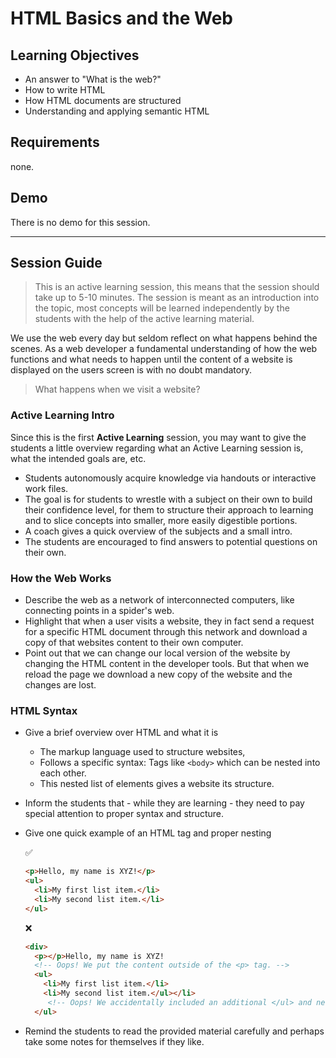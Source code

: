 # HTML Basics and the Web

## Learning Objectives

- An answer to "What is the web?"
- How to write HTML
- How HTML documents are structured
- Understanding and applying semantic HTML

## Requirements

none.

## Demo

There is no demo for this session.

---

## Session Guide

> This is an active learning session, this means that the session should take up to 5-10 minutes. The session is meant as an introduction into the topic, most concepts will be learned independently by the students with the help of the active learning material.

We use the web every day but seldom reflect on what happens behind the scenes. As a web developer a fundamental understanding of how the web functions and what needs to happen until the content of a website is displayed on the users screen is with no doubt mandatory.

> What happens when we visit a website?

### Active Learning Intro

Since this is the first **Active Learning** session, you may want to give the students a little overview regarding what an Active Learning session is, what the intended goals are, etc.

- Students autonomously acquire knowledge via handouts or interactive work files.
- The goal is for students to wrestle with a subject on their own to build their confidence level, for them to structure their approach to learning and to slice concepts into smaller, more easily digestible portions.
- A coach gives a quick overview of the subjects and a small intro.
- The students are encouraged to find answers to potential questions on their own.

### How the Web Works

- Describe the web as a network of interconnected computers, like connecting points in a spider's web.
- Highlight that when a user visits a website, they in fact send a request for a specific HTML document through this network and download a copy of that websites content to their own computer.
- Point out that we can change our local version of the website by changing the HTML content in the developer tools. But that when we reload the page we download a new copy of the website and the changes are lost.

### HTML Syntax

- Give a brief overview over HTML and what it is
  - The markup language used to structure websites,
  - Follows a specific syntax: Tags like `<body>` which can be nested into each other.
  - This nested list of elements gives a website its structure.
- Inform the students that - while they are learning - they need to pay special attention to proper syntax and structure.
- Give one quick example of an HTML tag and proper nesting

  ✅

  ```html
  <p>Hello, my name is XYZ!</p>
  <ul>
    <li>My first list item.</li>
    <li>My second list item.</li>
  </ul>
  ```

  ❌

  ```html
  <div>
    <p></p>Hello, my name is XYZ!
    <!-- Oops! We put the content outside of the <p> tag. -->
    <ul>
      <li>My first list item.</li>
      <li>My second list item.</ul></li>
       <!-- Oops! We accidentally included an additional </ul> and nested incorrectly. -->
    </ul>
  ```

- Remind the students to read the provided material carefully and perhaps take some notes for themselves if they like.
